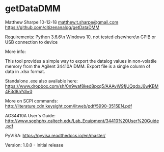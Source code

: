 # getDataDMM

Matthew Sharpe 10-12-18
matthew.t.sharpe@gmail.com
https://github.com/citizenanalog/getDataDMM

Requirements:
Python 3.6.6\n
Windows 10, not tested elsewhere\n
GPIB or USB connection to device


More info:

This tool provides a simple way to export the datalog values in non-volatile memory from the Agilent 34410A DMM. Export file is a single column of data in .xlsx format.

Standalone .exe also available here:
https://www.dropbox.com/sh/0n9waf8ked8pxq5/AAAvW9fjUQqdxJ6wKBM4F3d8a?dl=0

More on SCPI commands:
http://literature.cdn.keysight.com/litweb/pdf/5990-3515EN.pdf

AG34410A User's Guide:
http://www.sophphx.caltech.edu/Lab_Equipment/34410%20User%20Guide.pdf

PyVISA:
https://pyvisa.readthedocs.io/en/master/

Version:
1.0.0 - Initial release
